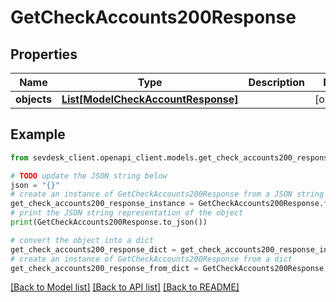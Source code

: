 # GetCheckAccounts200Response


## Properties

Name | Type | Description | Notes
------------ | ------------- | ------------- | -------------
**objects** | [**List[ModelCheckAccountResponse]**](ModelCheckAccountResponse.md) |  | [optional] 

## Example

```python
from sevdesk_client.openapi_client.models.get_check_accounts200_response import GetCheckAccounts200Response

# TODO update the JSON string below
json = "{}"
# create an instance of GetCheckAccounts200Response from a JSON string
get_check_accounts200_response_instance = GetCheckAccounts200Response.from_json(json)
# print the JSON string representation of the object
print(GetCheckAccounts200Response.to_json())

# convert the object into a dict
get_check_accounts200_response_dict = get_check_accounts200_response_instance.to_dict()
# create an instance of GetCheckAccounts200Response from a dict
get_check_accounts200_response_from_dict = GetCheckAccounts200Response.from_dict(get_check_accounts200_response_dict)
```
[[Back to Model list]](../README.md#documentation-for-models) [[Back to API list]](../README.md#documentation-for-api-endpoints) [[Back to README]](../README.md)


